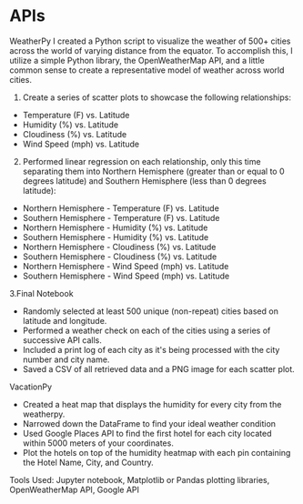 # APIs
WeatherPy
I created a Python script to visualize the weather of 500+ cities across the world of varying distance from the equator. To accomplish this, I utilize a simple Python library, the OpenWeatherMap API, and a little common sense to create a representative model of weather across world cities.

1. Create a series of scatter plots to showcase the following relationships:

- Temperature (F) vs. Latitude
- Humidity (%) vs. Latitude
- Cloudiness (%) vs. Latitude
- Wind Speed (mph) vs. Latitude

2. Performed linear regression on each relationship, only this time separating them into Northern Hemisphere (greater than or equal to 0 degrees latitude) and Southern Hemisphere (less than 0 degrees latitude):

- Northern Hemisphere - Temperature (F) vs. Latitude
- Southern Hemisphere - Temperature (F) vs. Latitude
- Northern Hemisphere - Humidity (%) vs. Latitude
- Southern Hemisphere - Humidity (%) vs. Latitude
- Northern Hemisphere - Cloudiness (%) vs. Latitude
- Southern Hemisphere - Cloudiness (%) vs. Latitude
- Northern Hemisphere - Wind Speed (mph) vs. Latitude
- Southern Hemisphere - Wind Speed (mph) vs. Latitude

3.Final Notebook
- Randomly selected at least 500 unique (non-repeat) cities based on latitude and longitude.
- Performed a weather check on each of the cities using a series of successive API calls.
- Included a print log of each city as it's being processed with the city number and city name.
- Saved a CSV of all retrieved data and a PNG image for each scatter plot.

VacationPy
- Created a heat map that displays the humidity for every city from the weatherpy.
- Narrowed down the DataFrame to find your ideal weather condition
- Used Google Places API to find the first hotel for each city located within 5000 meters of your coordinates.
- Plot the hotels on top of the humidity heatmap with each pin containing the Hotel Name, City, and Country.

Tools Used: 
Jupyter notebook, Matplotlib or Pandas plotting libraries, OpenWeatherMap API, Google API





